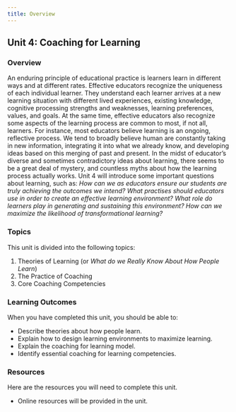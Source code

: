 ```yaml
---
title: Overview
---
```

## Unit 4: Coaching for Learning

### Overview

An enduring principle of educational practice is learners learn in different ways and at different rates. Effective educators recognize the uniqueness of each individual learner. They understand each learner arrives at a new learning situation with different lived experiences, existing knowledge, cognitive processing strengths and weaknesses, learning preferences, values, and goals. At the same time, effective educators also recognize some aspects of the learning process are common to most, if not all, learners. For instance, most educators believe learning is an ongoing, reflective process. We tend to broadly believe human are constantly taking in new information, integrating it into what we already know, and developing ideas based on this merging of past and present. In the midst of educator’s diverse and sometimes contradictory ideas about learning, there seems to be a great deal of mystery, and countless myths about how the learning process actually works. Unit 4 will introduce some important questions about learning, such as: *How can we as educators ensure our students are truly achieving the outcomes we intend? What practises should educators use in order to create an effective learning environment? What role do learners play in generating and sustaining this environment? How can we maximize the likelihood of transformational learning?*

### Topics

This unit is divided into the following topics:

 1.	Theories of Learning (or *What do we Really Know About How People Learn*)
 2.	The Practice of Coaching
 3.	Core Coaching Competencies

### Learning Outcomes

When you have completed this unit, you should be able to:

 - Describe theories about how people learn.
 - Explain how to design learning environments to maximize learning.
 - Explain the coaching for learning model.
 - Identify essential coaching for learning competencies.

### Resources

Here are the resources you will need to complete this unit.

 - Online resources will be provided in the unit.
